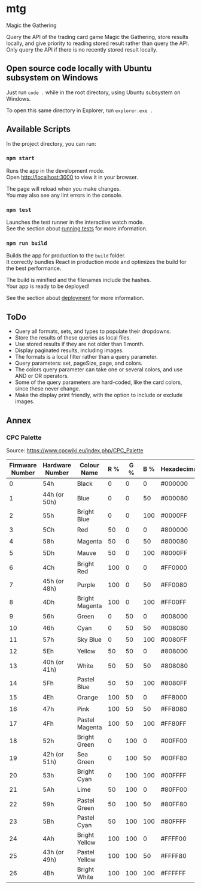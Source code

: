 # mtg
Magic the Gathering

Query the API of the trading card game Magic the Gathering, store results locally, and give priority to reading stored result rather than query the API. Only query the API if there is no recently stored result locally.

## Open source code locally with Ubuntu subsystem on Windows
Just run `code .` while in the root directory, using Ubuntu subsystem on Windows.

To open this same directory in Explorer, run `explorer.exe .`

## Available Scripts

In the project directory, you can run:

### `npm start`

Runs the app in the development mode.\
Open [http://localhost:3000](http://localhost:3000) to view it in your browser.

The page will reload when you make changes.\
You may also see any lint errors in the console.

### `npm test`

Launches the test runner in the interactive watch mode.\
See the section about [running tests](https://facebook.github.io/create-react-app/docs/running-tests) for more information.

### `npm run build`

Builds the app for production to the `build` folder.\
It correctly bundles React in production mode and optimizes the build for the best performance.

The build is minified and the filenames include the hashes.\
Your app is ready to be deployed!

See the section about [deployment](https://facebook.github.io/create-react-app/docs/deployment) for more information.

## ToDo

- Query all formats, sets, and types to populate their dropdowns.
- Store the results of these queries as local files.
- Use stored results if they are not older than 1 month.
- Display paginated results, including images.
- The formats is a local filter rather than a query parameter.
- Query parameters: set, pageSize, page, and colors.
- The colors query parameter can take one or several colors, and use AND or OR operators.
- Some of the query parameters are hard-coded, like the card colors, since these never change.
- Make the display print friendly, with the option to include or exclude images.

## Annex

### CPC Palette
Source: https://www.cpcwiki.eu/index.php/CPC_Palette

| Firmware Number	| Hardware Number	| Colour Name	| R %	| G %	| B %	| Hexadecimal	| RGB values | Colour |
| --- | --- | --- | --- | --- | --- | --- | --- | --- |
| 0 | 54h |	Black |	0 |	0 |	0 |	#000000 |	0/0/0 | <span style="background-color: #000000; width: 40px; height: 25px; display: block;"></span> |	
| 1 |	44h (or 50h) |	Blue |	0 |	0 |	50 |	#000080 |	0/0/128 |	<span style="background-color: #000080; width: 40px; height: 25px; display: block;"></span> |
| 2	| 55h	| Bright Blue	| 0	| 0	| 100	| #0000FF	| 0/0/255 | <span style="background-color: #0000FF; width: 40px; height: 25px; display: block;"></span> | 	
| 3	| 5Ch	| Red	| 50	| 0	| 0	| #800000	| 128/0/0	| <span style="background-color: #800000; width: 40px; height: 25px; display: block;"></span> |
| 4	|	58h	|	Magenta	|	50	|	0	|	50	|	#800080	|	128/0/128	| <span style="background-color: #800080; width: 40px; height: 25px; display: block;"></span> |
| 5	|	5Dh	|	Mauve	|	50	|	0	|	100	|	#8000FF	|	128/0/255	| <span style="background-color: #8000FF; width: 40px; height: 25px; display: block;"></span> |
| 6	|	4Ch	|	Bright Red	|	100 |	0 |	0 |	#FF0000 |	255/0/0	| <span style="background-color: #FF0000; width: 40px; height: 25px; display: block;"></span> |
| 7	|	45h	(or 48h)	|	Purple	|	100 |	0 |	50 |	#FF0080 |	255/0/128	| <span style="background-color: #FF0080; width: 40px; height: 25px; display: block;"></span> |
| 8	|	4Dh	|	Bright Magenta	|	100 |	0 |	100 |	#FF00FF |	255/0/255	| <span style="background-color: #FF00FF; width: 40px; height: 25px; display: block;"></span> |
| 9	|	56h	|	Green	|	0 |	50 |	0 |	#008000 |	0/128/0	| <span style="background-color: #008000; width: 40px; height: 25px; display: block;"></span> |
| 10	|	46h	|	Cyan	|	0 |	50 |	50 |	#008080 |	0/128/128	| <span style="background-color: #008080; width: 40px; height: 25px; display: block;"></span> |
| 11	|	57h	|	Sky Blue	|	0 |	50 |	100 |	#0080FF |	0/128/255	| <span style="background-color: #0080FF; width: 40px; height: 25px; display: block;"></span> |
| 12	|	5Eh	|	Yellow	|	50 |	50 |	0 |	#808000 |	128/128/0	| <span style="background-color: #808000; width: 40px; height: 25px; display: block;"></span> |
| 13	|	40h (or 41h)	|	White	|	50 |	50 |	50 |	#808080 |	128/128/128	| <span style="background-color: #808080; width: 40px; height: 25px; display: block;"></span> |
| 14	|	5Fh	|	Pastel Blue	|	50 |	50 |	100 |	#8080FF |	128/128/255	| <span style="background-color: #8080FF; width: 40px; height: 25px; display: block;"></span> |
| 15	|	4Eh	|	Orange	|	100 |	50 |	0 |	#FF8000 |	255/128/0	| <span style="background-color: #FF8000; width: 40px; height: 25px; display: block;"></span> |
| 16	|	47h	|	Pink	|	100 |	50 |	50 |	#FF8080 |	255/128/128	| <span style="background-color: #FF8080; width: 40px; height: 25px; display: block;"></span> |
| 17	|	4Fh	|	Pastel Magenta	|	100 |	50 |	100 |	#FF80FF |	255/128/255	| <span style="background-color: #FF80FF; width: 40px; height: 25px; display: block;"></span> |
| 18	|	52h	|	Bright Green	|	0 |	100 |	0 |	#00FF00 |	0/255/0	| <span style="background-color: #00FF00; width: 40px; height: 25px; display: block;"></span> |
| 19	|	42h (or 51h)	|	Sea Green	|	0 |	100 |	50 |	#00FF80 |	0/255/128	| <span style="background-color: #00FF80; width: 40px; height: 25px; display: block;"></span> |
| 20	|	53h	|	Bright Cyan	|	0 |	100 |	100 |	#00FFFF |	0/255/255	| <span style="background-color: #00FFFF; width: 40px; height: 25px; display: block;"></span> |
| 21	|	5Ah	|	Lime	|	50 |	100 |	0 |	#80FF00 |	128/255/0	| <span style="background-color: #80FF00; width: 40px; height: 25px; display: block;"></span> |
| 22	|	59h	|	Pastel Green	|	50 |	100 |	50 |	#80FF80 |	128/255/128	| <span style="background-color: #80FF80; width: 40px; height: 25px; display: block;"></span> |
| 23	|	5Bh	|	Pastel Cyan	|	50 |	100 |	100 |	#80FFFF |	128/255/255	| <span style="background-color: #80FFFF; width: 40px; height: 25px; display: block;"></span> |
| 24	|	4Ah	|	Bright Yellow	|	100 |	100 |	0 |	#FFFF00 |	255/255/0	| <span style="background-color: #FFFF00; width: 40px; height: 25px; display: block;"></span> |
| 25	|	43h (or 49h)	|	Pastel Yellow	|	100 |	100 |	50 |	#FFFF80 |	255/255/128	| <span style="background-color: #FFFF80; width: 40px; height: 25px; display: block;"></span> |
| 26	|	4Bh	|	Bright White	|	100 |	100 |	100 |	#FFFFFF |	255/255/255	| <span style="background-color: #FFFFFF; width: 40px; height: 25px; display: block;"></span> |
